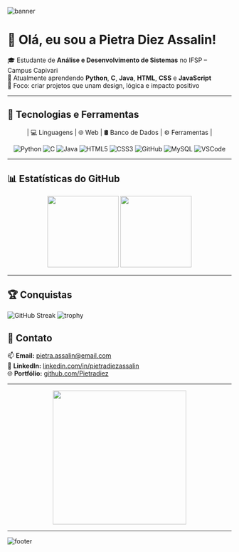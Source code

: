 ![banner](https://capsule-render.vercel.app/api?type=waving&color=0:6a0dad,100:4b0082&height=200&section=header&text=Pietra%20Diez%20Assalin%20👩🏻‍💻&fontSize=35&fontColor=ffffff&animation=twinkling)

# 👋 Olá, eu sou a Pietra Diez Assalin!

🎓 Estudante de **Análise e Desenvolvimento de Sistemas** no IFSP – Campus Capivari  
🌱 Atualmente aprendendo **Python**, **C**, **Java**, **HTML**, **CSS** e **JavaScript**  
🎯 Foco: criar projetos que unam design, lógica e impacto positivo  

---

## 🧠 Tecnologias e Ferramentas

<div align="center">

| 💻 Linguagens | 🌐 Web | 🛢️ Banco de Dados | ⚙️ Ferramentas |


![Python](https://img.shields.io/badge/Python-3776AB?style=for-the-badge&logo=python&logoColor=white)
![C](https://img.shields.io/badge/C-00599C?style=for-the-badge&logo=c&logoColor=white)
![Java](https://img.shields.io/badge/Java-ED8B00?style=for-the-badge&logo=java&logoColor=white)
![HTML5](https://img.shields.io/badge/HTML5-E34F26?style=for-the-badge&logo=html5&logoColor=white)
![CSS3](https://img.shields.io/badge/CSS3-1572B6?style=for-the-badge&logo=css3&logoColor=white)
![GitHub](https://img.shields.io/badge/GitHub-181717?style=for-the-badge&logo=github&logoColor=white)
![MySQL](https://img.shields.io/badge/MySQL-005C84?style=for-the-badge&logo=mysql&logoColor=white)
![VSCode](https://img.shields.io/badge/VSCode-007ACC?style=for-the-badge&logo=visualstudiocode&logoColor=white)

</div>

---

## 📊 Estatísticas do GitHub

<div align="center">
  <img height="160em" src="https://github-readme-stats.vercel.app/api?username=Pietradiez&show_icons=true&theme=radical&count_private=true"/>
  <img height="160em" src="https://github-readme-stats.vercel.app/api/top-langs/?username=Pietradiez&layout=compact&theme=radical"/>
</div>

---

## 🏆 Conquistas
 
![GitHub Streak](https://github-readme-streak-stats.herokuapp.com?user=Pietradiez&theme=tokyonight&hide_border=false)
![trophy](https://github-profile-trophy.vercel.app/?username=Pietradiez&theme=dracula&column=7&margin-w=10&margin-h=10)

</div>

</div>

## 💬 Contato

📫 **Email:** pietra.assalin@email.com  
💼 **LinkedIn:** [linkedin.com/in/pietradiezassalin](https://www.linkedin.com/in/pietradiezassalin)  
🌐 **Portfólio:** [github.com/Pietradiez](https://github.com/Pietradiez)

</div>

---



<div align="center">
  <img src="https://media.giphy.com/media/SWoSkN6DxTszqIKEqv/giphy.gif" width="300px">
</div>

---

![footer](https://capsule-render.vercel.app/api?type=waving&color=0:6a0dad,100:4b0082&height=120&section=footer)
